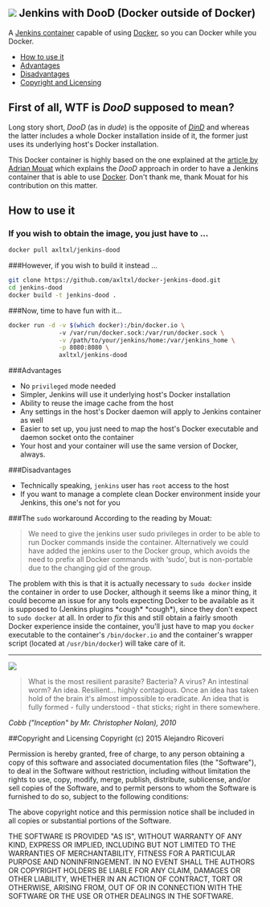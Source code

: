 ![](http://i.imgur.com/KC6TAD3.png)
Jenkins with DooD (Docker outside of Docker)
---
A [Jenkins container](https://registry.hub.docker.com/_/jenkins/) capable of using [Docker](http://docker.com), so you can Docker while you Docker.

* [How to use it](#how-to-use-it)
* [Advantages](#advantages)
* [Disadvantages](#disavantages)
* [Copyright and Licensing](#copyright-and-licensing)

## First of all, WTF is *DooD* supposed to mean?
Long story short, *DooD* (as in *dude*) is the opposite of *[DinD](https://blog.docker.com/2013/09/docker-can-now-run-within-docker/)* and whereas the latter includes a whole Docker installation inside of it, the former just uses its underlying host's Docker installation.

This Docker container is highly based on the one explained at the [article by Adrian Mouat](http://container-solutions.com/2015/03/running-docker-in-jenkins-in-docker/) which explains the *DooD* approach in order to have a Jenkins container that is able to use [Docker](http://docker.com). Don't thank me, thank Mouat for his contribution on this matter.

## How to use it
### If you wish to obtain the image, you just have to ...
```bash
docker pull axltxl/jenkins-dood
```

###However, if you wish to build it instead ...
```bash
git clone https://github.com/axltxl/docker-jenkins-dood.git 
cd jenkins-dood
docker build -t jenkins-dood .
```

###Now, time to have fun with it...
```bash
docker run -d -v $(which docker):/bin/docker.io \ 
              -v /var/run/docker.sock:/var/run/docker.sock \
              -v /path/to/your/jenkins/home:/var/jenkins_home \
              -p 8080:8080 \
              axltxl/jenkins-dood
```

###Advantages
* No `privileged` mode needed
* Simpler, Jenkins will use it underlying host's Docker installation
* Ability to reuse the image cache from the host
* Any settings in the host's Docker daemon will apply to Jenkins container as well
* Easier to set up, you just need to map the host's Docker executable and daemon socket onto the container
* Your host and your container will use the same version of Docker, always.

###Disadvantages
* Technically speaking, `jenkins` user has `root` access to the host
* If you want to manage a complete clean Docker environment inside your Jenkins, this one's not for you

###The `sudo` workaround
According to the reading by Mouat:
> We need to give the jenkins user sudo privileges in order to be able to run 
> Docker commands inside the container. Alternatively we could have added the 
> jenkins user to the Docker group, which avoids the need to prefix all Docker 
> commands with ‘sudo’, but is non-portable due to the changing gid of the group.

The problem with this is that it is actually necessary to `sudo docker` inside the container in order to use Docker, although it seems like a minor thing, it could become an issue for any tools expecting Docker to be available as it is supposed to (Jenkins plugins \*cough\* \*cough\*), since they don't expect to `sudo docker` at all. In order to *fix* this and still obtain a fairly smooth Docker experience inside the container, you'll just have to map you `docker` executable to the container's `/bin/docker.io` and the container's wrapper script (located at `/usr/bin/docker`) will take care of it.

---

![](http://i.imgur.com/MEFY0F5.gif)

> What is the most resilient parasite? Bacteria? A virus? An intestinal worm? 
> An idea. Resilient... highly contagious. Once an idea has taken hold of the 
> brain it's almost impossible to eradicate. An idea that is fully formed - 
> fully understood - that sticks; right in there somewhere.

*Cobb ("Inception" by Mr. Christopher Nolan), 2010*

##Copyright and Licensing
Copyright (c) 2015 Alejandro Ricoveri

Permission is hereby granted, free of charge, to any person obtaining a copy
of this software and associated documentation files (the "Software"), to deal
in the Software without restriction, including without limitation the rights
to use, copy, modify, merge, publish, distribute, sublicense, and/or sell
copies of the Software, and to permit persons to whom the Software is
furnished to do so, subject to the following conditions:

The above copyright notice and this permission notice shall be included in
all copies or substantial portions of the Software.

THE SOFTWARE IS PROVIDED "AS IS", WITHOUT WARRANTY OF ANY KIND, EXPRESS OR
IMPLIED, INCLUDING BUT NOT LIMITED TO THE WARRANTIES OF MERCHANTABILITY,
FITNESS FOR A PARTICULAR PURPOSE AND NONINFRINGEMENT. IN NO EVENT SHALL THE
AUTHORS OR COPYRIGHT HOLDERS BE LIABLE FOR ANY CLAIM, DAMAGES OR OTHER
LIABILITY, WHETHER IN AN ACTION OF CONTRACT, TORT OR OTHERWISE, ARISING FROM,
OUT OF OR IN CONNECTION WITH THE SOFTWARE OR THE USE OR OTHER DEALINGS IN
THE SOFTWARE.
